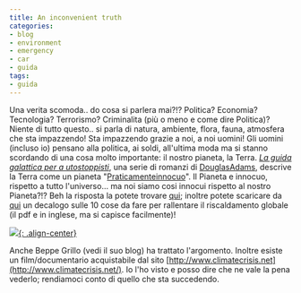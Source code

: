 ```yaml
---
title: An inconvenient truth
categories:
- blog
- environment
- emergency
- car
- guida
tags:
- guida
---
```

Una verita scomoda.. do cosa si parlera mai?!? Politica? Economia? Tecnologia?
Terrorismo? Criminalita (più o meno e come dire Politica)? Niente di tutto
questo.. si parla di natura, ambiente, flora, fauna, atmosfera che sta
impazzendo! Sta impazzendo grazie a noi, a noi uomini! Gli uomini (incluso io)
pensano alla politica, ai soldi, all'ultima moda ma si stanno scordando di una
cosa molto importante: il nostro pianeta, la Terra. _[La guida galattica per a
utostoppisti](http://it.wikipedia.org/wiki/La_guida_galattica_per_autostoppisti "La guida galattica per autostoppisti" )_,
una serie di romanzi di [DouglasAdams](http://it.wikipedia.org/wiki/Douglas_Adams "Douglas Adams" ), descrive
la Terra come un pianeta "[Praticamenteinnocuo](http://it.wikipedia.org/wiki/Praticamente_innocuo "Praticamente innocuo" )".
Il Pianeta e innocuo, rispetto a tutto l'universo... ma noi siamo
cosi innocui rispetto al nostro Pianeta?!? Beh la risposta la potete trovare
[qui](http://www.climatecrisis.net/); inoltre potete scaricare da
[qui](http://www.climatecrisis.net/pdf/10things.pdf) un decalogo sulle 10 cose
da fare per rallentare il riscaldamento globale (il pdf e in inglese, ma si
capisce facilmente)!

[![]({{site.url}}/images/an_inconvenient_truth.jpg){: .align-center}]({{site.url}}/images/an_inconvenient_truth.jpg)

Anche Beppe Grillo (vedi il suo blog) ha trattato l'argomento. Inoltre esiste
un film/documentario acquistabile dal sito
[http://www.climatecrisis.net](http://www.climatecrisis.net/). Io l'ho visto e
posso dire che ne vale la pena vederlo; rendiamoci conto di quello che sta
succedendo.

